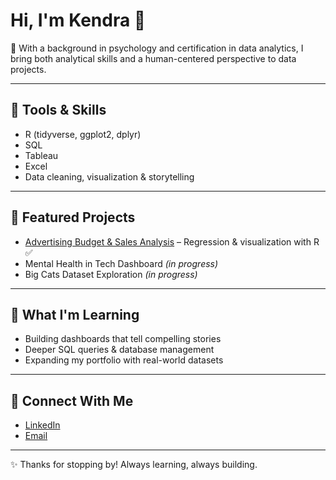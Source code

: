 # Hi, I'm Kendra 👋  

🧠 With a background in psychology and certification in data analytics, I bring both analytical skills and a human-centered perspective to data projects.  

---

## 🔧 Tools & Skills  
- R (tidyverse, ggplot2, dplyr)  
- SQL  
- Tableau  
- Excel  
- Data cleaning, visualization & storytelling  

---

## 📂 Featured Projects  
- [Advertising Budget & Sales Analysis](#) – Regression & visualization with R ✅  
- Mental Health in Tech Dashboard *(in progress)*  
- Big Cats Dataset Exploration *(in progress)*  

---

## 🌱 What I'm Learning  
- Building dashboards that tell compelling stories  
- Deeper SQL queries & database management  
- Expanding my portfolio with real-world datasets  

---

## 🤝 Connect With Me  
- [LinkedIn](#www.linkedin.com/in/kendra-mosholder)  
- [Email](#kendra.m91@outlook.com)  

---

✨ Thanks for stopping by! Always learning, always building. 

